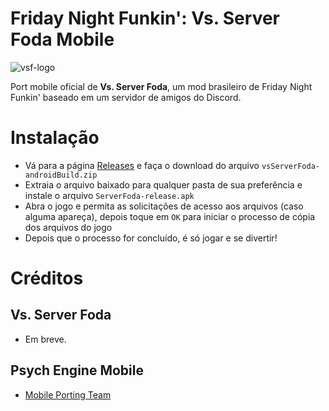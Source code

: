 # Friday Night Funkin': Vs. Server Foda Mobile
![vsf-logo](https://github.com/mingokrb/VsServerFoda-0.7.3-Mobile/assets/82242100/e865fc71-2a84-4d40-aae5-0983a14a5859)

Port mobile oficial de **Vs. Server Foda**, um mod brasileiro de Friday Night Funkin' baseado em um servidor de amigos do Discord.

# Instalação
* Vá para a página [Releases](https://github.com/mingokrb/FNF-VsServerFoda-Mobile/releases) e faça o download do arquivo `vsServerFoda-androidBuild.zip`
* Extraia o arquivo baixado para qualquer pasta de sua preferência e instale o arquivo `ServerFoda-release.apk`
* Abra o jogo e permita as solicitações de acesso aos arquivos (caso alguma apareça), depois toque em `OK` para iniciar o processo de cópia dos arquivos do jogo
* Depois que o processo for concluído, é só jogar e se divertir!

# Créditos
## Vs. Server Foda
* Em breve.
## Psych Engine Mobile
* [Mobile Porting Team](https://github.com/MobilePorting)
